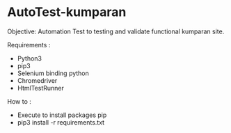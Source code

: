 # AutoTest-kumparan

Objective: Automation Test to testing and validate functional kumparan site.

Requirements :
- Python3
- pip3
- Selenium binding python
- Chromedriver
- HtmlTestRunner

How to :
- Execute to install packages pip 
- pip3 install -r requirements.txt
